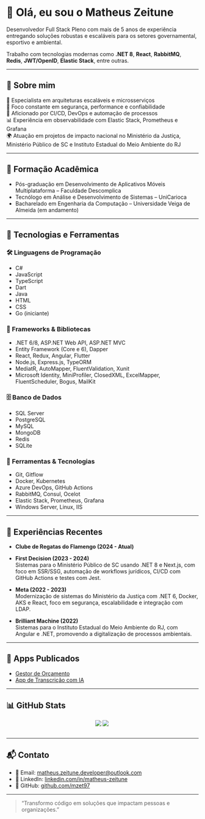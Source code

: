 # 👋 Olá, eu sou o Matheus Zeitune

Desenvolvedor Full Stack Pleno com mais de 5 anos de experiência entregando soluções robustas e escaláveis para os setores governamental, esportivo e ambiental.

Trabalho com tecnologias modernas como **.NET 8**, **React**, **RabbitMQ**, **Redis**, **JWT/OpenID**, **Elastic Stack**, entre outras.

---

## 🚀 Sobre mim

🎯 Especialista em arquiteturas escaláveis e microsserviços  
🔐 Foco constante em segurança, performance e confiabilidade  
🔄 Aficionado por CI/CD, DevOps e automação de processos  
📊 Experiência em observabilidade com Elastic Stack, Prometheus e Grafana  
🌍 Atuação em projetos de impacto nacional no Ministério da Justiça, Ministério Público de SC e Instituto Estadual do Meio Ambiente do RJ  

---

## 📘 Formação Acadêmica

- Pós-graduação em Desenvolvimento de Aplicativos Móveis Multiplataforma – Faculdade Descomplica  
- Tecnólogo em Análise e Desenvolvimento de Sistemas – UniCarioca  
- Bacharelado em Engenharia da Computação – Universidade Veiga de Almeida (em andamento)

---

## 🧠 Tecnologias e Ferramentas

### 🛠️ Linguagens de Programação
- C#
- JavaScript
- TypeScript
- Dart
- Java
- HTML
- CSS
- Go (iniciante)

### 🚀 Frameworks & Bibliotecas
- .NET 6/8, ASP.NET Web API, ASP.NET MVC
- Entity Framework (Core e 6), Dapper
- React, Redux, Angular, Flutter
- Node.js, Express.js, TypeORM
- MediatR, AutoMapper, FluentValidation, Xunit
- Microsoft Identity, MiniProfiler, ClosedXML, ExcelMapper, FluentScheduler, Bogus, MailKit

### 🗄️ Banco de Dados
- SQL Server
- PostgreSQL
- MySQL
- MongoDB
- Redis
- SQLite

### 🔧 Ferramentas & Tecnologias
- Git, Gitflow
- Docker, Kubernetes
- Azure DevOps, GitHub Actions
- RabbitMQ, Consul, Ocelot
- Elastic Stack, Prometheus, Grafana
- Windows Server, Linux, IIS

---

## 💼 Experiências Recentes

- **Clube de Regatas do Flamengo (2024 - Atual)**

- **First Decision (2023 - 2024)**  
  Sistemas para o Ministério Público de SC usando .NET 8 e Next.js, com foco em SSR/SSG, automação de workflows jurídicos, CI/CD com GitHub Actions e testes com Jest.

- **Meta (2022 - 2023)**  
  Modernização de sistemas do Ministério da Justiça com .NET 6, Docker, AKS e React, foco em segurança, escalabilidade e integração com LDAP.

- **Brilliant Machine (2022)**  
  Sistemas para o Instituto Estadual do Meio Ambiente do RJ, com Angular e .NET, promovendo a digitalização de processos ambientais.

---

## 📱 Apps Publicados

- [Gestor de Orçamento](https://play.google.com/store/apps/details?id=com.mzet1997.zet_gestor_orcamento)
- [App de Transcrição com IA](https://play.google.com/store/apps/details?id=com.mzet97.TranscricaoAPP)

---

## 📊 GitHub Stats

<div style="display: flex;flex-direction: row;justify-content:center;align-items:center"> 
  <a href="#"> <img align="left" src="https://github-readme-stats-sigma-five.vercel.app/api/top-langs/?username=mzet97&theme=react&line_height=40&hide=css"/> </a>
  <a href="#"> <img align="left" src="https://github-readme-stats-sigma-five.vercel.app/api?username=mzet97&show_icons=true&theme=merko"/> </a>
</div>

<br clear="both" />

---

## 📬 Contato

- 📧 Email: [matheus.zeitune.developer@outlook.com](mailto:matheus.zeitune.developer@outlook.com)  
- 🔗 LinkedIn: [linkedin.com/in/matheus-zeitune](https://www.linkedin.com/in/matheus-zeitune/)  
- 🐙 GitHub: [github.com/mzet97](https://github.com/mzet97)

---

> “Transformo código em soluções que impactam pessoas e organizações.”
